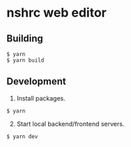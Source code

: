 nshrc web editor
================

## Building
```
$ yarn
$ yarn build
```

## Development
1. Install packages.
```
$ yarn
```

2. Start local backend/frontend servers.
```
$ yarn dev
```
